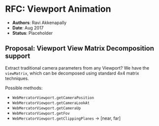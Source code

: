 # RFC: Viewport Animation

* **Authors**: Ravi Akkenapally
* **Date**: Aug 2017
* **Status**: Placeholder


## Proposal: Viewport View Matrix Decomposition support

Extract traditional camera parameters from any Viewport? We have the `viewMatrix`, which can be decomposed using standard 4x4 matrix techniques.

Possible methods:
* `WebMercatorViewport.getCameraPosition`
* `WebMercatorViewport.getCameraLookAt`
* `WebMercatorViewport.getCameraUp`
* `WebMercatorViewport.getFov`
* `WebMercatorViewport.getClippingPlanes` -> [near, far]


